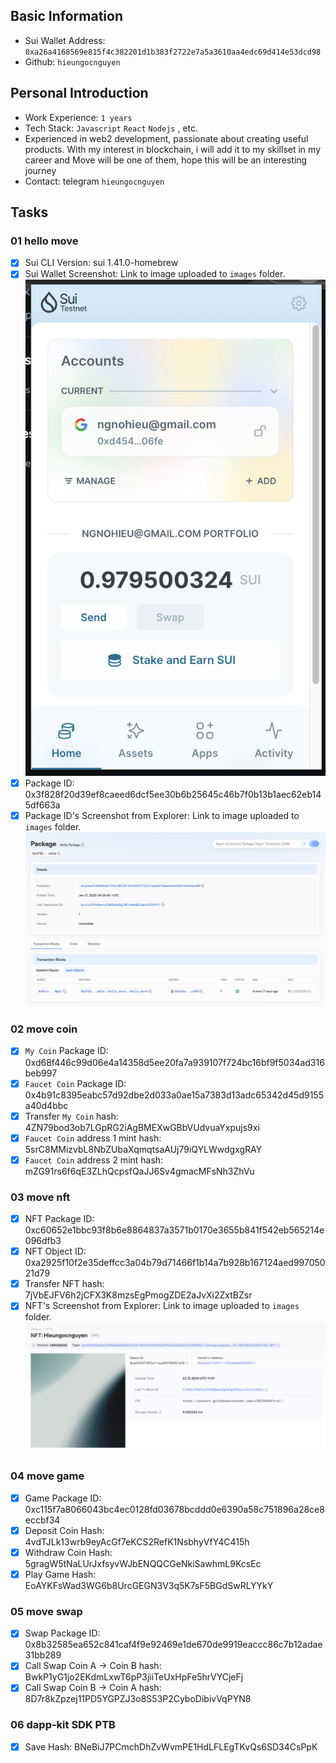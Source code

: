 ## Basic Information
- Sui Wallet Address: `0xa26a4168569e815f4c382201d1b383f2722e7a5a3610aa4edc69d414e53dcd98`
- Github: `hieungocnguyen`

## Personal Introduction
- Work Experience: `1 years`
- Tech Stack: `Javascript` `React` `Nodejs` , etc.
- Experienced in web2 development, passionate about creating useful products. With my interest in blockchain, i will add it to my skillset in my career and Move will be one of them, hope this will be an interesting journey
- Contact: telegram `hieungocnguyen`

## Tasks

### 01 hello move
- [x] Sui CLI Version: sui 1.41.0-homebrew
- [x] Sui Wallet Screenshot: Link to image uploaded to `images` folder.
![wallet](images/task_1/wallet.png)
- [x] Package ID: 0x3f828f20d39ef8caeed6dcf5ee30b6b25645c46b7f0b13b1aec62eb145df663a
- [x] Package ID's Screenshot from Explorer: Link to image uploaded to `images` folder.
![explorer](images/task_1/explorer.png)

### 02 move coin
- [x] `My Coin` Package ID: 0xd68f446c99d06e4a14358d5ee20fa7a939107f724bc16bf9f5034ad316beb997
- [x] `Faucet Coin` Package ID: 0x4b91c8395eabc57d92dbe2d033a0ae15a7383d13adc65342d45d9155a40d4bbc
- [x] Transfer `My Coin` hash: 4ZN79bod3ob7LGpRG2iAgBMEXwGBbVUdvuaYxpujs9xi
- [x] `Faucet Coin` address 1 mint hash: 5srC8MMizvbL8NbZUbaXqmqtsaAUj79iQYLWwdgxgRAY
- [x] `Faucet Coin` address 2 mint hash: mZG91rs6f6qE3ZLhQcpsfQaJJ6Sv4gmacMFsNh3ZhVu

### 03 move nft
- [x] NFT Package ID: 0xc60652e1bbc93f8b6e8864837a3571b0170e3655b841f542eb565214e096dfb3
- [x] NFT Object ID: 0xa2925f10f2e35deffcc3a04b79d71466f1b14a7b928b167124aed99705021d79
- [x] Transfer NFT hash: 7jVbEJFV6h2jCFX3K8mzsEgPmogZDE2aJvXi2ZxtBZsr
- [x] NFT's Screenshot from Explorer: Link to image uploaded to `images` folder.
![NFT's Screenshot](images/task_3/image.png)

### 04 move game
- [x] Game Package ID: 0xc115f7a8066043bc4ec0128fd03678bcddd0e6390a58c751896a28ce8eccbf34
- [x] Deposit Coin Hash: 4vdTJLk13wrb9eyAcGf7eKCS2RefK1NsbhyVfY4C415h
- [x] Withdraw Coin Hash: 5gragW5tNaLUrJxfsyvWJbENQQCGeNkiSawhmL9KcsEc
- [x] Play Game Hash: EoAYKFsWad3WG6b8UrcGEGN3V3q5K7sF5BGdSwRLYYkY

### 05 move swap
- [x] Swap Package ID: 0x8b32585ea652c841caf4f9e92469e1de670de9919eaccc86c7b12adae31bb289
- [x] Call Swap Coin A -> Coin B hash: BwkP1yG1jo2EKdmLxwT6pP3jiiTeUxHpFe5hrVYCjeFj
- [x] Call Swap Coin B -> Coin A hash: 8D7r8kZpzej11PD5YGPZJ3o8S53P2CyboDibivVqPYN8

### 06 dapp-kit SDK PTB
- [x] Save Hash: BNeBiJ7PCmchDhZvWvmPE1HdLFLEgTKvQs6SD34CsPpK
